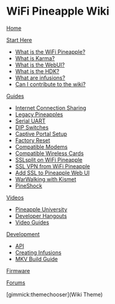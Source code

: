 # WiFi Pineapple Wiki

[Home](index.md)

[Start Here]()

  * [What is the WiFi Pineapple?](pineapple.md)
  * [What is Karma?](karma.md)
  * [What is the WebUI?](webui.md)
  * [What is the HDK?](hdk.md)
  * [What are infusions?](infusions.md)
  * [Can I contribute to the wiki?](wiki.md)

[Guides]()

  * [Internet Connection Sharing](ics.md)
  * [Legacy Pineapples](legacy.md)
  * [Serial UART](serial_uart.md)
  * [DIP Switches](dip_switches.md)
  * [Captive Portal Setup](captive_portal.md)
  * [Factory Reset](reset.md)
  * [Compatible Modems](compatible_modems.md)
  * [Compatible Wireless Cards](compatible_wifi_cards.md)
  * [SSLsplit on WiFi Pineapple](http://champagneandsecurity.wordpress.com/2014/07/26/sslsplit-on-wifi-pineapple/)
  * [SSL VPN from WiFi Pineapple](https://forums.hak5.org/index.php?/topic/32784-how-to-tunnel-mk5-through-vpn/?p=246346)
  * [Add SSL to Pineapple Web UI](add_ssl.md)
  * [WarWalking with Kismet](https://forums.hak5.org/index.php?/topic/33626-warwalking-with-pineapple-and-battery/#entry250802)
  * [PineShock](http://d.uijn.nl/?p=32)

[Videos]()

  * [Pineapple University](pineapple_university.md)
  * [Developer Hangouts](developer_hangouts.md)
  * [Video Guides](video_guides.md)

[Development]()

  * [API](api.md)
  * [Creating Infusions](creating_infusions.md)
  * [MKV Build Guide](build_guide.md)

[Firmware](firmware.md)

[Forums](https://forums.hak5.org/index.php?/forum/64-wifi-pineapple-jasager/)

[gimmick:themechooser](Wiki Theme)